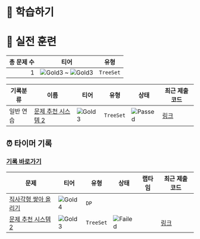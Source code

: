 # 📖 학습하기

# 🥇 실전 훈련
|총 문제 수|티어|유형|
|---:|---|---|
|1|![Gold3][g3] ~ ![Gold3][g3]|`TreeSet`|

|기록분류|이름|티어|유형|상태|최근 제출 코드|
|---|---|---|---|---|---|
|일반 연습|[문제 추천 시스템 2](https://www.codetree.ai/training-field/search/problems/problem-recommendation-system-2)|![Gold3][g3]|`TreeSet`|![Passed][passed]|[링크](https://github.com/pushedrumex/codetree-TILs/blob/main/240812/%EB%AC%B8%EC%A0%9C%20%EC%B6%94%EC%B2%9C%20%EC%8B%9C%EC%8A%A4%ED%85%9C%202/problem-recommendation-system-2.java)|


## ⏰ 타이머 기록
### [기록 바로가기](https://www.codetree.ai/training-field/my-records/timer/9309)

|문제|티어|유형|상태|랩타임|최근 제출 코드|
|---|---|---|---|---|---|
[직사각형 쌓아 올리기](https://www.codetree.ai/training-field/search/problems/piling-up-rectangles)|![Gold4][g4]|`DP`||||
[문제 추천 시스템 2](https://www.codetree.ai/training-field/search/problems/problem-recommendation-system-2)|![Gold3][g3]|`TreeSet`|![Failed][failed]||[링크](https://github.com/pushedrumex/codetree-TILs/blob/main/240812/%EB%AC%B8%EC%A0%9C%20%EC%B6%94%EC%B2%9C%20%EC%8B%9C%EC%8A%A4%ED%85%9C%202/problem-recommendation-system-2.java)|












[b5]: https://img.shields.io/badge/Bronze_5-%235D3E31.svg
[b4]: https://img.shields.io/badge/Bronze_4-%235D3E31.svg
[b3]: https://img.shields.io/badge/Bronze_3-%235D3E31.svg
[b2]: https://img.shields.io/badge/Bronze_2-%235D3E31.svg
[b1]: https://img.shields.io/badge/Bronze_1-%235D3E31.svg
[s5]: https://img.shields.io/badge/Silver_5-%23394960.svg
[s4]: https://img.shields.io/badge/Silver_4-%23394960.svg
[s3]: https://img.shields.io/badge/Silver_3-%23394960.svg
[s2]: https://img.shields.io/badge/Silver_2-%23394960.svg
[s1]: https://img.shields.io/badge/Silver_1-%23394960.svg
[g5]: https://img.shields.io/badge/Gold_5-%23FFC433.svg
[g4]: https://img.shields.io/badge/Gold_4-%23FFC433.svg
[g3]: https://img.shields.io/badge/Gold_3-%23FFC433.svg
[g2]: https://img.shields.io/badge/Gold_2-%23FFC433.svg
[g1]: https://img.shields.io/badge/Gold_1-%23FFC433.svg
[p5]: https://img.shields.io/badge/Platinum_5-%2376DDD8.svg
[p4]: https://img.shields.io/badge/Platinum_4-%2376DDD8.svg
[p3]: https://img.shields.io/badge/Platinum_3-%2376DDD8.svg
[p2]: https://img.shields.io/badge/Platinum_2-%2376DDD8.svg
[p1]: https://img.shields.io/badge/Platinum_1-%2376DDD8.svg
[passed]: https://img.shields.io/badge/Passed-%23009D27.svg
[failed]: https://img.shields.io/badge/Failed-%23D24D57.svg
[easy]: https://img.shields.io/badge/쉬움-%235cb85c.svg?for-the-badge
[medium]: https://img.shields.io/badge/보통-%23FFC433.svg?for-the-badge
[hard]: https://img.shields.io/badge/어려움-%23D24D57.svg?for-the-badge